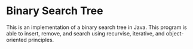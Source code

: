 # Binary Search Tree
This is an implementation of a binary search tree in Java. This program is able to insert, remove, and search using recurvise, iterative, and object-oriented principles.
